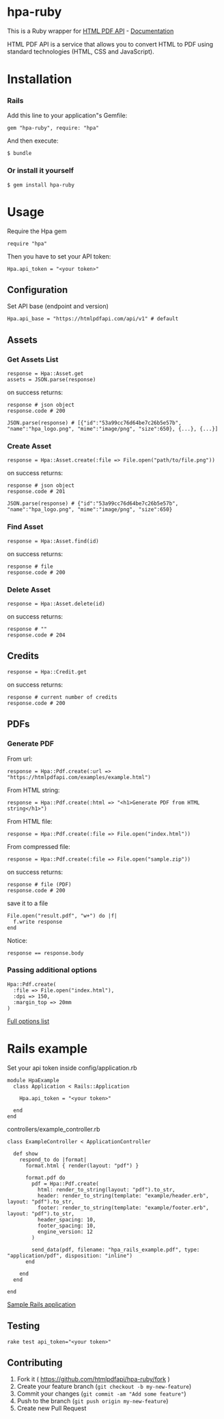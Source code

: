 hpa-ruby
=====

This is a Ruby wrapper for [HTML PDF API](https://htmlpdfapi.com) - [Documentation](https://htmlpdfapi.com/documentation)

HTML PDF API is a service that allows you to convert HTML to PDF using standard technologies (HTML, CSS and JavaScript).


Installation
=====

### Rails

Add this line to your application"s Gemfile:

    gem "hpa-ruby", require: "hpa"

And then execute:

    $ bundle


### Or install it yourself

    $ gem install hpa-ruby


Usage
=====

Require the Hpa gem

    require "hpa"

Then you have to set your API token:

    Hpa.api_token = "<your token>"

## Configuration

Set API base (endpoint and version)

    Hpa.api_base = "https://htmlpdfapi.com/api/v1" # default


Assets
-------

### Get Assets List
    
    response = Hpa::Asset.get
    assets = JSON.parse(response) 

on success returns: 

    response # json object
    response.code # 200

    JSON.parse(response) # [{"id":"53a99cc76d64be7c26b5e57b", "name":"hpa_logo.png", "mime":"image/png", "size":650}, {...}, {...}]


### Create Asset

    response = Hpa::Asset.create(:file => File.open("path/to/file.png"))

on success returns: 

    response # json object
    response.code # 201

    JSON.parse(response) # {"id":"53a99cc76d64be7c26b5e57b", "name":"hpa_logo.png", "mime":"image/png", "size":650}


### Find Asset

    response = Hpa::Asset.find(id)

on success returns: 

    response # file
    response.code # 200


### Delete Asset

    response = Hpa::Asset.delete(id)

on success returns: 

    response # ""
    response.code # 204


Credits
-------

    response = Hpa::Credit.get

on success returns: 

    response # current number of credits
    response.code # 200


PDFs
-------

### Generate PDF

From url:

    response = Hpa::Pdf.create(:url => "https://htmlpdfapi.com/examples/example.html")

From HTML string:

    response = Hpa::Pdf.create(:html => "<h1>Generate PDF from HTML string</h1>")

From HTML file:

    response = Hpa::Pdf.create(:file => File.open("index.html"))

From compressed file:

    response = Hpa::Pdf.create(:file => File.open("sample.zip"))

on success returns: 

    response # file (PDF)
    response.code # 200

save it to a file

    File.open("result.pdf", "w+") do |f|
      f.write response
    end


Notice:

    response == response.body
    

### Passing additional options 

    Hpa::Pdf.create(
      :file => File.open("index.html"),
      :dpi => 150,
      :margin_top => 20mm
    )

[Full options list](https://htmlpdfapi.com/documentation#pdf)

Rails example
=====

Set your api token inside config/application.rb

    module HpaExample
      class Application < Rails::Application

        Hpa.api_token = "<your token>"

      end
    end



controllers/example_controller.rb

    class ExampleController < ApplicationController

      def show
        respond_to do |format|
          format.html { render(layout: "pdf") }

          format.pdf do
            pdf = Hpa::Pdf.create( 
              html: render_to_string(layout: "pdf").to_str,
              header: render_to_string(template: "example/header.erb", layout: "pdf").to_str,
              footer: render_to_string(template: "example/footer.erb", layout: "pdf").to_str,
              header_spacing: 10,
              footer_spacing: 10,
              engine_version: 12
            )

            send_data(pdf, filename: "hpa_rails_example.pdf", type: "application/pdf", disposition: "inline")
          end

        end
      end

    end


[Sample Rails application](https://github.com/htmlpdfapi/hpa_rails_example)


Testing
-------
    rake test api_token="<your token>"

## Contributing

1. Fork it ( https://github.com/htmlpdfapi/hpa-ruby/fork )
2. Create your feature branch (`git checkout -b my-new-feature`)
3. Commit your changes (`git commit -am "Add some feature"`)
4. Push to the branch (`git push origin my-new-feature`)
5. Create new Pull Request